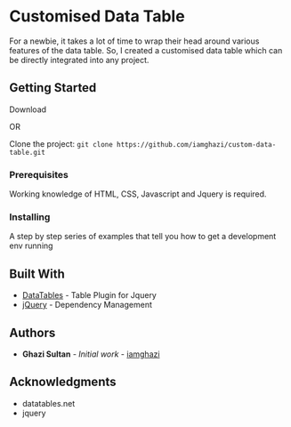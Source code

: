 # Customised Data Table

For a newbie, it takes a lot of time to wrap their head around various features of the data table. So, I created a customised data table which can be directly integrated into any project.

## Getting Started
Download

OR

Clone the project: `git clone https://github.com/iamghazi/custom-data-table.git`

### Prerequisites

Working knowledge of HTML, CSS, Javascript and Jquery is required.

<!-- ```
Give examples
``` -->

### Installing

A step by step series of examples that tell you how to get a development env running

<!-- Say what the step will be

```
Give the example
```

And repeat

```
until finished
```

End with an example of getting some data out of the system or using it for a little demo

## Running the tests

Explain how to run the automated tests for this system

### Break down into end to end tests

Explain what these tests test and why

```
Give an example
```

### And coding style tests

Explain what these tests test and why

```
Give an example
```

## Deployment

Add additional notes about how to deploy this on a live system -->

## Built With

* [DataTables](http://www.datatables.net/) - Table Plugin for Jquery
* [jQuery](https://jquery.com/) - Dependency Management

<!-- ## Contributing

Please read [CONTRIBUTING.md](https://gist.github.com/PurpleBooth/b24679402957c63ec426) for details on our code of conduct, and the process for submitting pull requests to us. -->

<!-- ## Versioning

We use [SemVer](http://semver.org/) for versioning. For the versions available, see the [tags on this repository](https://github.com/your/project/tags). -->

## Authors

* **Ghazi Sultan** - *Initial work* - [iamghazi](https://github.com/iamghazi)

<!-- ## License

This project is licensed under the MIT License - see the [LICENSE.md](LICENSE.md) file for details -->

## Acknowledgments

* datatables.net
* jquery
<!-- * etc -->
